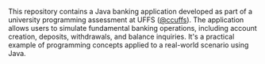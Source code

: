 This repository contains a Java banking application developed as part of a university programming assessment at UFFS ([@ccuffs](https://github.com/ccuffs)). The application allows users to simulate fundamental banking operations, including account creation, deposits, withdrawals, and balance inquiries. It's a practical example of programming concepts applied to a real-world scenario using Java.

